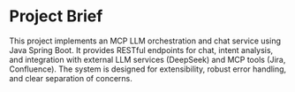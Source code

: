 # Project Brief

This project implements an MCP LLM orchestration and chat service using Java Spring Boot.
It provides RESTful endpoints for chat, intent analysis, and integration with external LLM services (DeepSeek) and MCP tools (Jira, Confluence).
The system is designed for extensibility, robust error handling, and clear separation of concerns. 